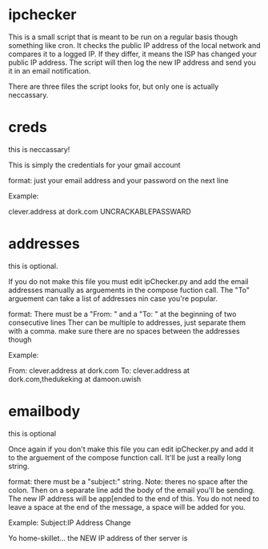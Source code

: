 # ipchecker

This is a small script that is meant to be run on a regular basis though something like cron. It checks the public IP address of the local network and compares it to a logged IP. If they differ, it means the ISP has changed your public IP address. The script will then log the new IP address and send you it in an email notification.

There are three files the script looks for, but only one is actually neccassary.

# creds

this is neccassary!

This is simply the credentials for your gmail account

format: just your email address and your password on the next line

Example:

clever.address at dork.com
UNCRACKABLEPASSWARD

# addresses

this is optional.

If you do not make this file you must edit ipChecker.py and add the email addresses manually as arguements in the compose fuction call. The "To" arguement can take a list of addresses nin case you're popular.

format: There must be a "From: " and a "To: " at the beginning of two consecutive lines Ther can be multiple to addresses, just separate them with a comma. make sure there are no spaces between the addresses though

Example:

From: clever.address at dork.com
To: clever.address at dork.com,thedukeking at damoon.uwish

# emailbody

this is optional

Once again if you don't make this file you can edit ipChecker.py and add it to the arguement of the compose function call. It'll be just a really long string.

format: there must be a "subject:" string. Note: theres no space after the colon. Then on a separate line add the body of the email you'll be sending. The new IP address will be app[ended to the end of this. You do not need to leave a space at the end of the message, a space will be added for you.

Example:
Subject:IP Address Change

Yo home-skillet... the NEW IP address of ther server is
